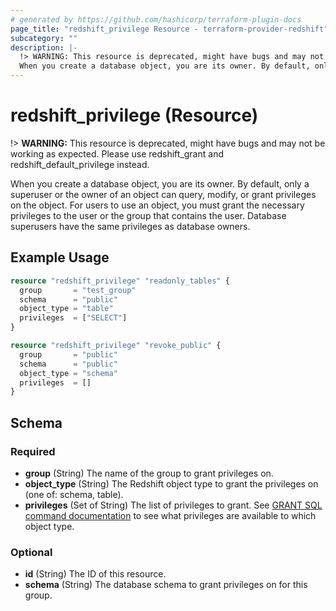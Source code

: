 ```yaml
---
# generated by https://github.com/hashicorp/terraform-plugin-docs
page_title: "redshift_privilege Resource - terraform-provider-redshift"
subcategory: ""
description: |-
  !> WARNING: This resource is deprecated, might have bugs and may not be working as expected. Please use redshiftgrant and redshiftdefault_privilege instead.
  When you create a database object, you are its owner. By default, only a superuser or the owner of an object can query, modify, or grant privileges on the object. For users to use an object, you must grant the necessary privileges to the user or the group that contains the user. Database superusers have the same privileges as database owners.
---
```


# redshift_privilege (Resource)

!> **WARNING:** This resource is deprecated, might have bugs and may not be working as expected. Please use redshift_grant and redshift_default_privilege instead.

When you create a database object, you are its owner. By default, only a superuser or the owner of an object can query, modify, or grant privileges on the object. For users to use an object, you must grant the necessary privileges to the user or the group that contains the user. Database superusers have the same privileges as database owners.

## Example Usage

```terraform
resource "redshift_privilege" "readonly_tables" {
  group       = "test_group"
  schema      = "public"
  object_type = "table"
  privileges  = ["SELECT"]
}

resource "redshift_privilege" "revoke_public" {
  group       = "public"
  schema      = "public"
  object_type = "schema"
  privileges  = []
}
```

<!-- schema generated by tfplugindocs -->
## Schema

### Required

- **group** (String) The name of the group to grant privileges on.
- **object_type** (String) The Redshift object type to grant the privileges on (one of: schema, table).
- **privileges** (Set of String) The list of privileges to grant. See [GRANT SQL command documentation](https://docs.aws.amazon.com/redshift/latest/dg/r_GRANT.html) to see what privileges are available to which object type.

### Optional

- **id** (String) The ID of this resource.
- **schema** (String) The database schema to grant privileges on for this group.


